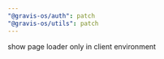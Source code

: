```yaml
---
"@gravis-os/auth": patch
"@gravis-os/utils": patch
---
```


show page loader only in client environment
